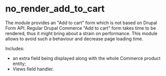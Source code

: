 # no_render_add_to_cart

The module provides an "Add to cart" form which is not based on Drupal Form API. Regular Drupal Commerce "Add to cart" form takes time to be rendered, thus it might bring about a strain on performance. This module allows to avoid such a behaviour and decrease page loading time.

Includes:
 - an extra field being displayed along with the whole Commerce product entity;
 - Views field handler.